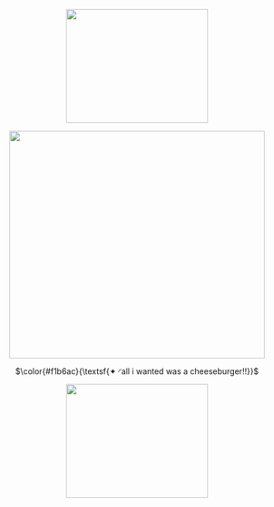 <p align="center">   <img width="250x250" height="200" src=https://github.com/lyrxqss/lyrxqss-2/blob/f957247469940e656fe6126c4d56b13b319beae6/indir.gif>
</p>






<p align="center">   <img width="450x450" height="400" src=https://github.com/lyrxqss/lyrxqss-2/blob/49c941f871b87f6e7c531c71cbf718c8c8b9fc70/indir%20(1).gif>
</p>


<p align="center"> $\color{#f1b6ac}{\textsf{✦ ◜all i wanted was a cheeseburger!!}}$




<p align="center">   <img width="250x250" height="200" src=https://github.com/lyrxqss/lyrxqss-2/blob/f957247469940e656fe6126c4d56b13b319beae6/indir.gif>
</p>




 
